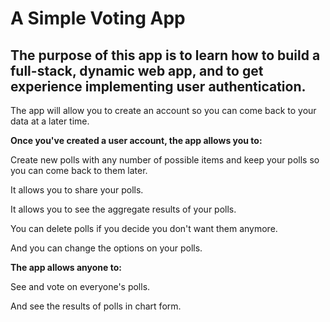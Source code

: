 # A Simple Voting App

## The purpose of this app is to learn how to build a full-stack, dynamic web app, and to get experience implementing user authentication.

The app will allow you to create an account so you can come back to your data at a later time.

**Once you've created a user account, the app allows you to:**

Create new polls with any number of possible items and keep your polls so you can come back to them later.

It allows you to share your polls.

It allows you to see the aggregate results of your polls.

You can delete polls if you decide you don't want them anymore.

And you can change the options on your polls.

**The app allows anyone to:**

See and vote on everyone's polls.

And see the results of polls in chart form.